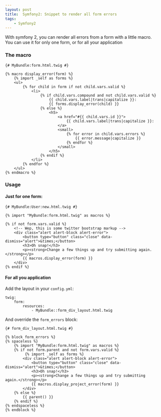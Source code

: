 ```yaml
---
layout: post
title:  Symfony2: Snippet to render all form errors
tags:
    - Symfony2
---
```


With symfony 2, you can render all errors from a form with a little macro. You
can use it for only one form, or for all your application

### The macro

    {# MyBundle:form.html.twig #}

    {% macro display_error(form) %}
        {% import _self as forms %}
        <ul>
            {% for child in form if not child.vars.valid %}
                <li>
                    {% if child.vars.compound and not child.vars.valid %}
                        {{ child.vars.label|trans|capitalize }}:
                        {{ forms.display_error(child) }}
                    {% else %}
                        <h5>
                            <a href="#{{ child.vars.id }}">
                                {{ child.vars.label|trans|capitalize }}:
                            </a>
                            <small>
                                {% for error in child.vars.errors %}
                                    {{ error.message|capitalize }}
                                {% endfor %}
                            </small>
                        </h5>
                    {% endif %}
                </li>
            {% endfor %}
        </ul>
    {% endmacro %}

### Usage

#### Just for one form:

    {# MyBundle:User:new.html.twig #}

    {% import "MyBundle:form.html.twig" as macros %}

    {% if not form.vars.valid %}
        <!-- Wep, this is some twitter bootstrap markup -->
        <div class="alert alert-block alert-error">
            <button type="button" class="close" data-dismiss="alert">&times;</button>
            <h3>Oh snap!</h3>
            <p><strong>Change a few things up and try submitting again.</strong></p>
            {{ macros.display_error(form) }}
        </div>
    {% endif %}

#### For all you application

Add the layout in your `config.yml`:

    twig:
        form:
            resources:
                - MyBundle::form_div_layout.html.twig

And override the `form_errors` block:

    {# form_div_layout.html.twig #}

    {% block form_errors %}
    {% spaceless %}
        {% import "MyBundle:form.html.twig" as macros %}
        {% if not form.parent and not form.vars.valid %}
             {% import _self as forms %}
            <div class="alert alert-block alert-error">
                <button type="button" class="close" data-dismiss="alert">&times;</button>
                <h3>Oh snap!</h3>
                <p><strong>Change a few things up and try submitting again.</strong></p>
                {{ macros.display_project_error(form) }}
            </div>
        {% else %}
            {{ parent() }}
        {% endif %}
    {% endspaceless %}
    {% endblock %}
